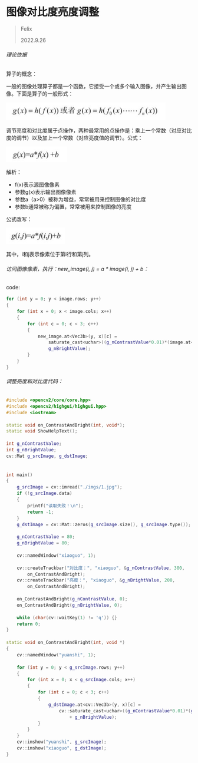 # 图像对比度亮度调整

> Felix
>
> 2022.9.26



###### 理论依据

算子的概念：

一般的图像处理算子都是一个函数，它接受一个或多个输入图像，并产生输出图像。下面是算子的一般形式：

![](./imgs/6.jpg)

调节亮度和对比度属于点操作，两种最常用的点操作是：乘上一个常数（对应对比度的调节）以及加上一个常数（对应亮度值的调节）。公式：

![](./imgs/7.jpg)

解析：

- f(x)表示源图像像素
- 参数g(x)表示输出图像像素
- 参数a（a>0）被称为增益，常常被用来控制图像的对比度
- 参数b通常被称为偏置，常常被用来控制图像的亮度

公式改写：

![](./imgs/8.jpg)

其中，i和j表示像素位于第i行和第j列。



###### 访问图像像素，执行：new_image(i, j) = a * image(i, j) + b：

code:

```c++
for (int y = 0; y < image.rows; y++)
{
    for (int x = 0; x < image.cols; x++)
    {
        for (int c = 0; c < 3; c++)
        {
            new_image.at<Vec3b>(y, x)[c] = 
                saturate_cast<uchar>((g_nContrastValue*0.01)*(image.at<Vec3b>(y, x)[c]) + 
                g_nBrightValue);
        }
    }
}
```



###### 调整亮度和对比度代码：

```c++
#include <opencv2/core/core.hpp>
#include <opencv2/highgui/highgui.hpp>
#include <iostream>

static void on_ContrastAndBright(int, void*);
static void ShowHelpText();

int g_nContrastValue;
int g_nBrightValue;
cv::Mat g_srcImage, g_dstImage;


int main()
{
	g_srcImage = cv::imread("./imgs/1.jpg");
	if (!g_srcImage.data)
	{
		printf("读取失败！\n");
		return -1;
	}
	g_dstImage = cv::Mat::zeros(g_srcImage.size(), g_srcImage.type());

	g_nContrastValue = 80;
	g_nBrightValue = 80;
	
	cv::namedWindow("xiaoguo", 1);

	cv::createTrackbar("对比度：", "xiaoguo", &g_nContrastValue, 300,
		on_ContrastAndBright);
	cv::createTrackbar("亮度：", "xiaoguo", &g_nBrightValue, 200,
		on_ContrastAndBright);

	on_ContrastAndBright(g_nContrastValue, 0);
	on_ContrastAndBright(g_nBrightValue, 0);

	while (char(cv::waitKey(1) != 'q')) {}
	return 0;
}

static void on_ContrastAndBright(int, void *)
{
	cv::namedWindow("yuanshi", 1);

	for (int y = 0; y < g_srcImage.rows; y++)
	{
		for (int x = 0; x < g_srcImage.cols; x++)
		{
			for (int c = 0; c < 3; c++)
			{
				g_dstImage.at<cv::Vec3b>(y, x)[c] =
					cv::saturate_cast<uchar>((g_nContrastValue*0.01)*(g_srcImage.at<cv::Vec3b>(y, x)[c])
						+ g_nBrightValue);
			}
		}
	}
	cv::imshow("yuanshi", g_srcImage);
	cv::imshow("xiaoguo", g_dstImage);
}
```


